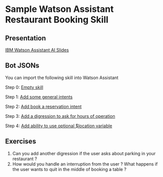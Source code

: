 # Sample Watson Assistant Restaurant Booking Skill

## Presentation
[IBM Watson Assistant AI Slides](https://slides.com/upkar/nexmo-ibm)

## Bot JSONs
You can import the following skill into Watson Assistant

Step 0: [Empty skill](asset/skill-book_reservation-v0.json)

Step 1: [Add some general intents](asset/skill-book_reservation_v1_general.json)

Step 2: [Add book a reservation intent](asset/skill-book_reservation_v2_book_table.json)

Step 3: [Add a digression to ask for hours of operation](asset/skill-book_reservation_v3_time_digress.json)

Step 4: [Add ability to use optional $location variable](asset/skill-book_reservation_v4_use_location.json)

## Exercises
1. Can you add another digression if the user asks about parking in your restaurant ?
2. How would you handle an interruption from the user ? What happens if the user wants to quit in the middle of booking a table ?





